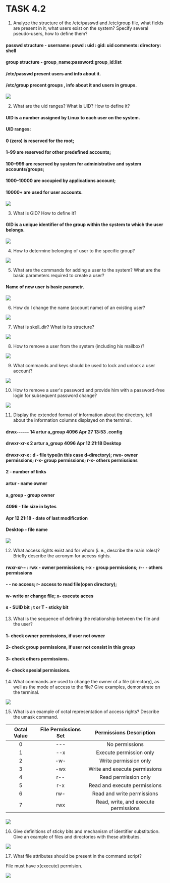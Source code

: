 # TASK 4.2



1) Analyze the structure of the /etc/passwd and /etc/group file, what fields are present in it, what users exist on the system? Specify several pseudo-users, how to define them?

#### passwd structure - username: pswd : uid : gid: uid comments: directory: shell
#### group structure - group_name:password:group_id:list
#### /etc/passwd present users and info about it.
#### /etc/group  precent groups , info about it and users in groups.


![](https://github.com/ArturMaksymchuk/materialsEpam/blob/master/m4/task2/1.png)

2) What are the uid ranges? What is UID? How to define it?

#### UID is a number assigned by Linux to each user on the system. 
#### UID ranges:
#### 0 (zero) is reserved for the root;
#### 1–99 are reserved for other predefined accounts;
#### 100–999 are reserved by system for administrative and system accounts/groups;
#### 1000–10000 are occupied by applications account;
#### 10000+ are used for user accounts.

![](https://github.com/ArturMaksymchuk/materialsEpam/blob/master/m4/task2/2.png)

3) What is GID? How to define it?

#### GID is a unique identifier of the group within the system to which the user belongs.

![](https://github.com/ArturMaksymchuk/materialsEpam/blob/master/m4/task2/3.png)

4) How to determine belonging of user to the specific group?

![](https://github.com/ArturMaksymchuk/materialsEpam/blob/master/m4/task2/4.png)

5) What are the commands for adding a user to the system? What are the basic parameters required to create a user?

#### Name of new user is basic parametr.

![](https://github.com/ArturMaksymchuk/materialsEpam/blob/master/m4/task2/5.png)

6) How do I change the name (account name) of an existing user?

![](https://github.com/ArturMaksymchuk/materialsEpam/blob/master/m4/task2/6.png)

7) What is skell_dir? What is its structure?

![](https://github.com/ArturMaksymchuk/materialsEpam/blob/master/m4/task2/7.png)

8) How to remove a user from the system (including his mailbox)?

![](https://github.com/ArturMaksymchuk/materialsEpam/blob/master/m4/task2/8.png)

9) What commands and keys should be used to lock and unlock a user account?

![](https://github.com/ArturMaksymchuk/materialsEpam/blob/master/m4/task2/9.png)

10) How to remove a user's password and provide him with a password-free login for subsequent password change?

![](https://github.com/ArturMaksymchuk/materialsEpam/blob/master/m4/task2/10.png)

11) Display the extended format of information about the directory, tell about the information columns displayed on the terminal.

#### drwx------ 14 artur a_group 4096 Apr 27 13:53 .config
#### drwxr-xr-x  2 artur a_group 4096 Apr 12 21:18 Desktop
#### drwxr-xr-x : d - file type(in this case d-directory); rwx- owner permissions; r-x- group permissions; r-x- others permissions  
#### 2 - number of links
#### artur - name owner
#### a_group - group owner
#### 4096 - file size in bytes
#### Apr 12 21:18 - date of last modification
#### Desktop - file name

![](https://github.com/ArturMaksymchuk/materialsEpam/blob/master/m4/task2/11.png)

12) What access rights exist and for whom (i. e., describe the main roles)? Briefly describe the acronym for access rights.

#### rwxr-xr-- : rwx - owner permissions; r-x - group permissions; r-- - others permissions
####  - - no access; r- access to read file(open directory);
#### w- write or change file; x- execute acces  
#### s - SUID bit ; t or T - sticky bit

13) What is the sequence of defining the relationship between the file and the user?

#### 1- check owner permissions, if user not owner
#### 2- check group permissions, if user not consist in this group
#### 3- check others permissions.
#### 4- check spesial permissions.

14) What commands are used to change the owner of a file (directory), as well as the mode of access to the file? Give examples, demonstrate on the terminal.

![](https://github.com/ArturMaksymchuk/materialsEpam/blob/master/m4/task2/14.png)

15) What is an example of octal representation of access rights? Describe the umask command.

| Octal Value   | File Permissions Set | Permissions Description |
| :------------: |:---------------:| :-----:|
| 0   | 	--- | No permissions  |
| 1   | --x        |   Execute permission only  |
| 2   | -w-        |    Write permission only |
| 3   | -wx | Write and execute permissions |
| 4   | r--        |  Read permission only   |
| 5   | r-x       |    Read and execute permissions  |
| 6   | rw- | Read and write permissions  |
| 7   | rwx       |   Read, write, and execute permissions  |

####
####
####
####
####
####
####
####

![](https://github.com/ArturMaksymchuk/materialsEpam/blob/master/m4/task2/15.png)

16) Give definitions of sticky bits and mechanism of identifier substitution. Give an example of files and directories with these attributes.

![](https://github.com/ArturMaksymchuk/materialsEpam/blob/master/m4/task2/16.png)

17) What file attributes should be present in the command script?

File must have x(execute) permision.

![](https://github.com/ArturMaksymchuk/materialsEpam/blob/master/m4/task2/17.png)

